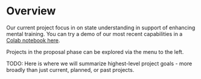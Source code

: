 # Overview

Our current project focus in on state understanding in support of enhancing mental training.  You can try a demo of our most recent capabilities in a [Colab notebook here](https://colab.research.google.com/gist/cwbeitel/9f647889b63f9db3469bc45e16709f31/project-clarify-demo-nb-q4-19.ipynb).

Projects in the proposal phase can be explored via the menu to the left.

TODO: Here is where we will summarize highest-level project goals - more broadly than just current, planned, or past projects.
